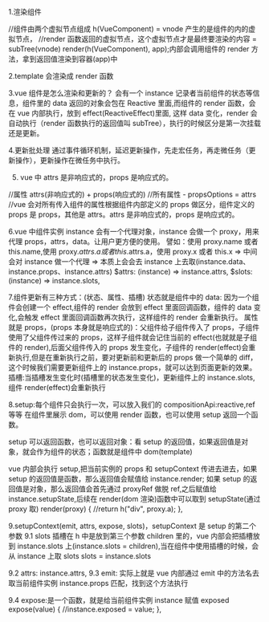 1.渲染组件

<!-- const VueComponent = {
    data() {
        return { name: "jw", age: 30 };
    },
    render() {
        console.log("render");
        setTimeout(() => {
            this.age++;
            this.age++;
        }, 1000);
        return h("div", [
            h(Text, "my name is" + this.name),
            h("a", this.age),
        ]);
    },
}; -->

//组件由两个虚拟节点组成 h(VueComponent) = vnode 产生的是组件的内的虚拟节点，
//render 函数返回的虚拟节点，这个虚拟节点才是最终要渲染的内容 = subTree(vnode)
render(h(VueComponent), app);内部会调用组件的 render 方法，拿到返回值渲染到容器(app)中

2.template 会渲染成 render 函数

3.vue 组件是怎么渲染和更新的？
会有一个 instance 记录者当前组件的状态等信息，组件里的 data 返回的对象会包在 Reactive 里面,而组件的 render 函数，会在 vue 内部执行，放到 effect(ReactiveEffect)里面,
这样 data 变化，render 会自动执行（render 函数执行的返回值叫 subTree），执行的时候区分是第一次挂载还是更新。

4.更新批处理
通过事件循环机制，延迟更新操作，先走宏任务，再走微任务（更新操作），更新操作在微任务中执行。

5. vue 中 attrs 是非响应式的，props 是响应式的。
<!-- render(h(VueComponent, { a: 1, b: 2, name: "jw", age: 30 }), app); -->

//属性 attrs(非响应式的) + props(响应式的)
//所有属性 - propsOptions = attrs
//vue 会对所有传入组件的属性根据组件内部定义的 props 做区分，组件定义的 props 是 props，其他是 attrs。attrs 是非响应式的，props 是响应式的。

<!-- const VueComponent = {
        props: {
            //defineProps
            name: String,
            age: Number,
        },
        data() {
            return { x: 1, y: 2 };
        },
        render(proxy) {
            return h("div", [
            h(Text, "my name is" + this.$attrs.a),
            h("a", this.age),
            ]);
        },
    };
-->

6.vue 中组件实例 instance 会有一个代理对象，instance 会做一个 proxy，用来代理 props，attrs，data。让用户更方便的使用。
譬如：使用 proxy.name 或者 this.name,使用 proxy.$attrs.a 或者 this.$attrs.a，使用 proxy.x 或者 this.x => 中间会对 instance 做一个代理 => 本质上会会去 instance 上去取(instance.data、instance.props、instance.attrs)
$attrs: (instance) => instance.attrs,
$slots: (instance) => instance.slots,

<!-- const VueComponent = {
        props: {
            //defineProps
            name: String,
            age: Number,
        },
        data() {
            return { x: 1, y: 2 };
        },
        render(proxy) {
            return h("div", [
            // h(Text, "my name is" + this.$attrs.a),
            // h("a", this.age),
            h("a", proxy.name),
            ]);
        },
    };
render(h(VueComponent, { a: 1, b: 2, name: "jw", age: 30 }), app);
-->

7.组件更新有三种方式：(状态、属性、插槽)
状态就是组件中的 data: 因为一个组件会创建一个 effect,组件的 render 会放到 effect 里面回调函数，组件的 data 变化,会触发 effect 里面回调函数再次执行，这样组件的 render 会重新执行。
属性就是 props，(props 本身就是响应式的)：父组件给子组件传入了 props，子组件使用了父组件传过来的 props，这样子组件就会记住当前的 effect(也就就是子组件的 render),后面父组件传入的 props 发生变化，子组件的 render(effect)会重新执行,但是在重新执行之前，要对更新前和更新后的 props 做一个简单的 diff，这个时候我们需要更新组件上的 instance.props，就可以达到页面更新的效果。
插槽:当插槽发生变化时(插槽里的状态发生变化)，更新组件上的 instance.slots, 组件 render(effect)会重新执行

8.setup:每个组件只会执行一次，可以放入我们的 compositionApi:reactive,ref 等等
在组件里展示 dom，可以使用 render 函数，也可以使用 setup 返回一个函数。

<!-- const VueComponent = {
        setup(props, { emit, attrs, expose, slots }) {
            //提供渲染逻辑
            const a = ref(1);
            setTimeout(() => {
                a.value = 2;
            }, 1000);
            return () => {
                return h("div", a.value);
            };
        },
    };
    render(h(VueComponent, {}), app);
-->

setup 可以返回函数，也可以返回对象：看 setup 的返回值，如果返回值是对象，就会作为组件的状态；函数就是组件中 dom(template)

<!-- const VueComponent = {
        setup(props, { emit, attrs, expose, slots }) {
            //提供渲染逻辑
            const a = ref(1);
            setTimeout(() => {
                a.value = 2;
            }, 1000);
            return {
                a: a,
            };
        },
        render(proxy) {
            return h("div", proxy.a);
        },
    };
-->

vue 内部会执行 setup,把当前实例的 props 和 setupContext 传进去进去，如果 setup 的返回值是函数，那么返回值会赋值给 instance.render;
如果 setup 的返回值是对象，那么返回值会首先通过 proxyRef 做脱 ref,之后赋值给 instance.setupState,后续在 render(dom 渲染)函数中可以取到 setupState(通过 proxy 取)
render(proxy) {
//return h("div", proxy.a);
},

<!-- const setupResult = setup(instance.props, setupContext);
    if (isFunction(setupResult)) {
        instance.render = setupResult;
    } else {
        instance.setupState = proxyRefs(setupResult); //将返回的值做脱ref
    }
-->

9.setupContext(emit, attrs, expose, slots)，setupContext 是 setup 的第二个参数
9.1 slots 插槽在 h 中是放到第三个参数 children 里的，vue 内部会把插槽放到 instance.slots 上(instance.slots = children),当在组件中使用插槽的时候，会从 instance 上取 slots
slots = instance.slots

<!-- const RenderComponent = {
        setup(props, { emit, attrs, expose, slots }) {
            return (proxy) => {
                return h(Fragment, [slots.footer("fff"), slots.header("hhh")]);
            };
        },
    };

    //RenderComponent
    // <template>
    //  <slot name="avatar">
    //    <slot name="footer"></slot>
    //    <slot name="header"></slot>
    // </template>

    const VueComponent = {
        setup(props, { emit, attrs, expose, slots }) {
            return (proxy) => {
                return h(RenderComponent, null, {
                    header: (t) => h("header", "header" + t),
                    footer: (t) => h("footer", "footer" + t),
                });
            };
        },
    };

    //VueComponent
    // <template>
    //   <RenderComponent>
    //     <template v-slot:header>
    //       header
    //     </template>
    //     <template v-slot:footer>
    //       footer
    //     </template>
    //   </RenderComponent>
    // </template>

    render(h(VueComponent, {}), app);
-->

9.2 attrs: instance.attrs,
9.3 emit: 实际上就是 vue 内部通过 emit 中的方法名去取当前组件实例 instance.props 匹配，找到这个方法执行

<!-- const VueComponent = {
        setup(props, { emit, attrs, expose, slots }) {
        return (proxy) => {
            return h(
                "button",
                { onClick: () => emit("myEvent", 100) },
                    "点我啊"
                );
            };
        },
    };
    render(h(VueComponent, { onMyEvent: (value) => alert(value) }), app);
-->

9.4 expose:是一个函数，就是给当前组件实例 instance 赋值 exposed
expose(value) {
//instance.exposed = value;
},
